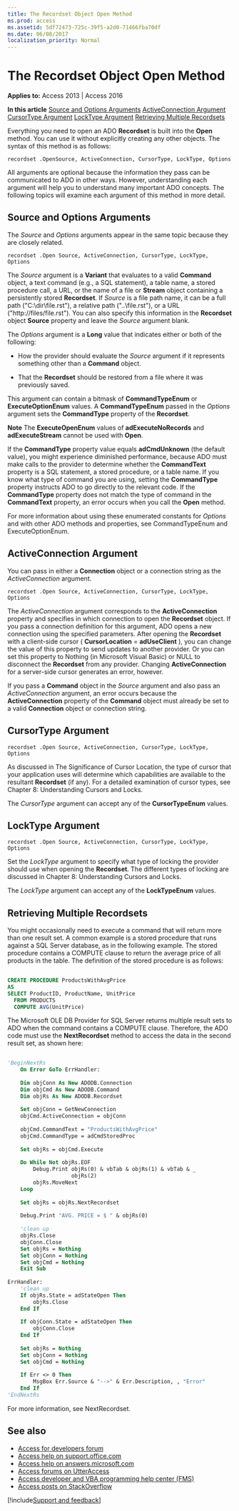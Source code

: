 ```yaml
---
title: The Recordset Object Open Method
ms.prod: access
ms.assetid: 5df72473-725c-39f5-a2d0-71466fba70df
ms.date: 06/08/2017
localization_priority: Normal
---
```



# The Recordset Object Open Method

  

**Applies to:** Access 2013 | Access 2016

 **In this article**
[Source and Options Arguments](#sectionSection0)
[ActiveConnection Argument](#sectionSection1)
[CursorType Argument](#sectionSection2)
[LockType Argument](#sectionSection3)
[Retrieving Multiple Recordsets](#sectionSection4)


Everything you need to open an ADO  **Recordset** is built into the **Open** method. You can use it without explicitly creating any other objects. The syntax of this method is as follows:



    recordset .OpenSource, ActiveConnection, CursorType, LockType, Options

All arguments are optional because the information they pass can be communicated to ADO in other ways. However, understanding each argument will help you to understand many important ADO concepts. The following topics will examine each argument of this method in more detail.

## Source and Options Arguments
<a name="sectionSection0"> </a>

The  _Source_ and _Options_ arguments appear in the same topic because they are closely related.


    recordset .Open Source, ActiveConnection, CursorType, LockType, Options

The  _Source_ argument is a **Variant** that evaluates to a valid **Command** object, a text command (e.g., a SQL statement), a table name, a stored procedure call, a URL, or the name of a file or **Stream** object containing a persistently stored **Recordset**. If _Source_ is a file path name, it can be a full path ("C:\dir\file.rst"), a relative path ("..\file.rst"), or a URL ("http://files/file.rst"). You can also specify this information in the **Recordset** object **Source** property and leave the _Source_ argument blank.

The  _Options_ argument is a **Long** value that indicates either or both of the following:


- How the provider should evaluate the  _Source_ argument if it represents something other than a **Command** object.
    
- That the  **Recordset** should be restored from a file where it was previously saved.
    
This argument can contain a bitmask of  **CommandTypeEnum** or **ExecuteOptionEnum** values. A **CommandTypeEnum** passed in the _Options_ argument sets the **CommandType** property of the **Recordset**.


 **Note**  The  **ExecuteOpenEnum** values of **adExecuteNoRecords** and **adExecuteStream** cannot be used with **Open**.

If the  **CommandType** property value equals **adCmdUnknown** (the default value), you might experience diminished performance, because ADO must make calls to the provider to determine whether the **CommandText** property is a SQL statement, a stored procedure, or a table name. If you know what type of command you are using, setting the **CommandType** property instructs ADO to go directly to the relevant code. If the **CommandType** property does not match the type of command in the **CommandText** property, an error occurs when you call the **Open** method.

For more information about using these enumerated constants for  _Options_ and with other ADO methods and properties, see CommandTypeEnum and ExecuteOptionEnum.


## ActiveConnection Argument
<a name="sectionSection1"> </a>

You can pass in either a  **Connection** object or a connection string as the _ActiveConnection_ argument.


    recordset .Open Source, ActiveConnection, CursorType, LockType, Options

The  _ActiveConnection_ argument corresponds to the **ActiveConnection** property and specifies in which connection to open the **Recordset** object. If you pass a connection definition for this argument, ADO opens a new connection using the specified parameters. After opening the **Recordset** with a client-side cursor ( **CursorLocation** = **adUseClient** ), you can change the value of this property to send updates to another provider. Or you can set this property to Nothing (in Microsoft Visual Basic) or NULL to disconnect the **Recordset** from any provider. Changing **ActiveConnection** for a server-side cursor generates an error, however.

If you pass a  **Command** object in the _Source_ argument and also pass an _ActiveConnection_ argument, an error occurs because the **ActiveConnection** property of the **Command** object must already be set to a valid **Connection** object or connection string.


## CursorType Argument
<a name="sectionSection2"> </a>


    recordset .Open Source, ActiveConnection, CursorType, LockType, Options

As discussed in The Significance of Cursor Location, the type of cursor that your application uses will determine which capabilities are available to the resultant  **Recordset** (if any). For a detailed examination of cursor types, see Chapter 8: Understanding Cursors and Locks.

The  _CursorType_ argument can accept any of the **CursorTypeEnum** values.


## LockType Argument
<a name="sectionSection3"> </a>


    recordset .Open Source, ActiveConnection, CursorType, LockType, Options

Set the  _LockType_ argument to specify what type of locking the provider should use when opening the **Recordset**. The different types of locking are discussed in Chapter 8: Understanding Cursors and Locks.

The  _LockType_ argument can accept any of the **LockTypeEnum** values.


## Retrieving Multiple Recordsets
<a name="sectionSection4"> </a>

You might occasionally need to execute a command that will return more than one result set. A common example is a stored procedure that runs against a SQL Server database, as in the following example. The stored procedure contains a COMPUTE clause to return the average price of all products in the table. The definition of the stored procedure is as follows:


```sql
 
CREATE PROCEDURE ProductsWithAvgPrice  
AS 
SELECT ProductID, ProductName, UnitPrice  
  FROM PRODUCTS  
  COMPUTE AVG(UnitPrice) 

```

The Microsoft OLE DB Provider for SQL Server returns multiple result sets to ADO when the command contains a COMPUTE clause. Therefore, the ADO code must use the  **NextRecordset** method to access the data in the second result set, as shown here:




```vb
 
'BeginNextRs 
    On Error GoTo ErrHandler: 
     
    Dim objConn As New ADODB.Connection 
    Dim objCmd As New ADODB.Command 
    Dim objRs As New ADODB.Recordset 
 
    Set objConn = GetNewConnection 
    objCmd.ActiveConnection = objConn 
     
    objCmd.CommandText = "ProductsWithAvgPrice" 
    objCmd.CommandType = adCmdStoredProc 
     
    Set objRs = objCmd.Execute 
     
    Do While Not objRs.EOF 
        Debug.Print objRs(0) & vbTab & objRs(1) & vbTab & _ 
                    objRs(2) 
        objRs.MoveNext 
    Loop 
     
    Set objRs = objRs.NextRecordset 
     
    Debug.Print "AVG. PRICE = $ " & objRs(0) 
 
    'clean up 
    objRs.Close 
    objConn.Close 
    Set objRs = Nothing 
    Set objConn = Nothing 
    Set objCmd = Nothing 
    Exit Sub 
     
ErrHandler: 
    'clean up 
    If objRs.State = adStateOpen Then 
        objRs.Close 
    End If 
     
    If objConn.State = adStateOpen Then 
        objConn.Close 
    End If 
     
    Set objRs = Nothing 
    Set objConn = Nothing 
    Set objCmd = Nothing 
     
    If Err <> 0 Then 
        MsgBox Err.Source & "-->" & Err.Description, , "Error" 
    End If 
'EndNextRs 

```

For more information, see NextRecordset.

## See also

- [Access for developers forum](https://social.msdn.microsoft.com/Forums/office/home?forum=accessdev)
- [Access help on support.office.com](https://support.office.com/search/results?query=Access)
- [Access help on answers.microsoft.com](https://answers.microsoft.com/)
- [Access forums on UtterAccess](http://www.utteraccess.com/forum/index.php?act=idx)
- [Access developer and VBA programming help center (FMS)](http://www.fmsinc.com/MicrosoftAccess/developer/)
- [Access posts on StackOverflow](https://stackoverflow.com/questions/tagged/ms-access)

[!include[Support and feedback](~/includes/feedback-boilerplate.md)]